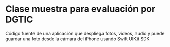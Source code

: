 # Clase muestra para evaluación por DGTIC
Código fuente de una aplicación que despliega fotos, videos, audio y puede guardar una foto desde la cámara del iPhone usando Swift UIKit SDK
